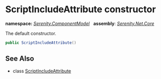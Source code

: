 # ScriptIncludeAttribute constructor
**namespace:** *[Serenity.ComponentModel](../../README.md#serenity.componentmodel-namespace)*   **assembly**: *[Serenity.Net.Core](../../README.md)*

The default constructor.

```csharp
public ScriptIncludeAttribute()
```

## See Also

* class [ScriptIncludeAttribute](../ScriptIncludeAttribute.md)